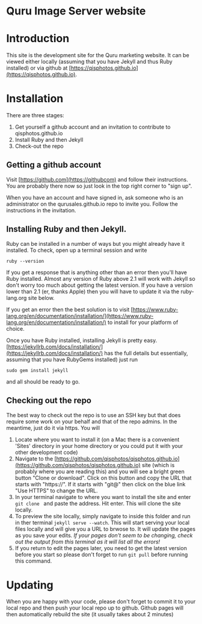 Quru Image Server website
=========================

# Introduction #

This site is the development site for the Quru marketing website. It can be viewed either locally (assuming that you have Jekyll and thus Ruby installed) or via github at [https://qisphotos.github.io](https://qisphotos.github.io).


#  Installation #
There are three stages:

1. Get yourself a github account and an invitation to contribute to qisphotos.github.io
1. Install Ruby and then Jekyll
1. Check-out the repo

## Getting a github account ##
Visit [https://github.com](https://githubcom) and follow their instructions. You are probably there now so just look in the top right corner to "sign up".

When you have an account and have signed in, ask someone who is an administrator on the qurusales.github.io repo to invite you. Follow the instructions in the invitation.

## Installing Ruby and then Jekyll. ##

Ruby can be installed in a number of ways but you might already have it installed. To check, open up a terminal session and write

``` ruby --version ```

If you get a response that is anything other than an error then you'll have Ruby installed. Almost any version of Ruby above 2.1 will work with Jekyll so don't worry too much about getting the latest version. If you have a version lower than 2.1 (er, thanks Apple) then you will have to update it via the ruby-lang.org site below.

If you get an error then the best solution is to visit [https://www.ruby-lang.org/en/documentation/installation/](https://www.ruby-lang.org/en/documentation/installation/) to install for your platform of choice.

Once you have Ruby installed, installing Jekyll is pretty easy. [https://jekyllrb.com/docs/installation/](https://jekyllrb.com/docs/installation/) has the full details but essentially, assuming that you have RubyGems installed) just run 

```sudo gem install jekyll```

and all should be ready to go.

## Checking out the repo ##

The best way to check out the repo is to use an SSH key but that does require some work on your behalf and that of the repo admins. In the meantime, just do it via https. You will

1. Locate where you want to install it (on a Mac there is a convenient 'Sites' directory in your home directory or you could put it with your other development code)
1. Navigate to the [https://github.com/qisphotos/qisphotos.github.io](https://github.com/qisphotos/qisphotos.github.io) site (which is probably where you are reading this) and you will see a bright green button "Clone or download". Click on this button and copy the URL that starts with "https://". If it starts with "git@" then click on the blue link "Use HTTPS" to change the URL.
1. In your terminal navigate to where you want to install the site and enter ```git clone ``` and paste the address. Hit enter. This will clone the site locally.
1. To preview the site locally, simply navigate to inside this folder and run in ther terminal ```jekyll serve --watch```. This will start serving your local files locally and will give you a URL to brwose to. It will update the pages as you save your edits.
*If your pages don't seem to be changing, check out the output from this terminal as it will list all the errors!*
1. If you return to edit the pages later, you need to get the latest version before you start so please don't forget to run ```git pull``` before running this command.


# Updating #
When you are happy with your code, please don't forget to commit it to your local repo and then push your local repo up to github. Github pages will then automatically rebuild the site (it usually takes about 2 minutes)

